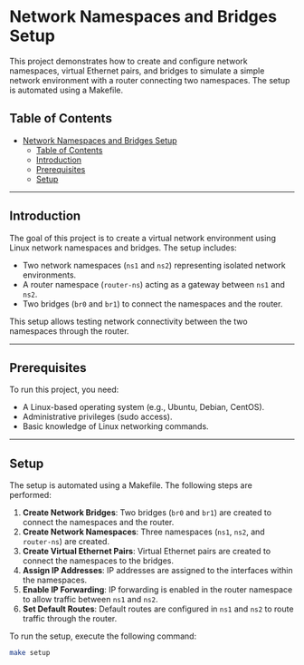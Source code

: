 # Network Namespaces and Bridges Setup

This project demonstrates how to create and configure network namespaces, virtual Ethernet pairs, and bridges to simulate a simple network environment with a router connecting two namespaces. The setup is automated using a Makefile.

## Table of Contents
- [Network Namespaces and Bridges Setup](#network-namespaces-and-bridges-setup)
  - [Table of Contents](#table-of-contents)
  - [Introduction](#introduction)
  - [Prerequisites](#prerequisites)
  - [Setup](#setup)

---

## Introduction

The goal of this project is to create a virtual network environment using Linux network namespaces and bridges. The setup includes:
- Two network namespaces (`ns1` and `ns2`) representing isolated network environments.
- A router namespace (`router-ns`) acting as a gateway between `ns1` and `ns2`.
- Two bridges (`br0` and `br1`) to connect the namespaces and the router.

This setup allows testing network connectivity between the two namespaces through the router.

---

## Prerequisites

To run this project, you need:
- A Linux-based operating system (e.g., Ubuntu, Debian, CentOS).
- Administrative privileges (sudo access).
- Basic knowledge of Linux networking commands.

---

## Setup

The setup is automated using a Makefile. The following steps are performed:
1. **Create Network Bridges**: Two bridges (`br0` and `br1`) are created to connect the namespaces and the router.
2. **Create Network Namespaces**: Three namespaces (`ns1`, `ns2`, and `router-ns`) are created.
3. **Create Virtual Ethernet Pairs**: Virtual Ethernet pairs are created to connect the namespaces to the bridges.
4. **Assign IP Addresses**: IP addresses are assigned to the interfaces within the namespaces.
5. **Enable IP Forwarding**: IP forwarding is enabled in the router namespace to allow traffic between `ns1` and `ns2`.
6. **Set Default Routes**: Default routes are configured in `ns1` and `ns2` to route traffic through the router.

To run the setup, execute the following command:
```bash
make setup